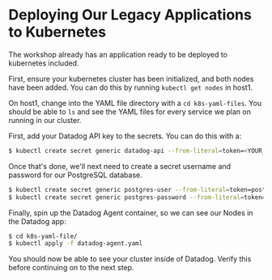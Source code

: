 # Deploying Our Legacy Applications to Kubernetes

The workshop already has an application ready to be deployed to kubernetes included.

First, ensure your kubernetes cluster has been initialized, and both nodes have been added. You can do this by running `kubectl get nodes` in host1.

On host1, change into the YAML file directory with a `cd k8s-yaml-files`. You should be able to `ls` and see the YAML files for every service we plan on running in our cluster.

First, add your Datadog API key to the secrets. You can do this with a:

```bash
$ kubectl create secret generic datadog-api --from-literal=token=<YOUR_DATADOG_API_KEY>
```

Once that's done, we'll next need to create a secret username and password for our PostgreSQL database.

```bash
$ kubectl create secret generic postgres-user --from-literal=token=postgres
$ kubectl create secret generic postgres-password --from-literal=token=<YOUR_PASSWORD>
```

Finally, spin up the Datadog Agent container, so we can see our Nodes in the Datadog app:

```bash
$ cd k8s-yaml-file/
$ kubectl apply -f datadog-agent.yaml
```

You should now be able to see your cluster inside of Datadog. Verify this before continuing on to the next step.
